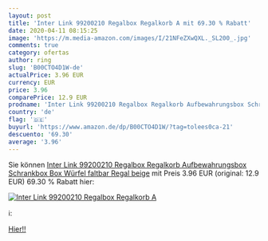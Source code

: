 ```yaml
---
layout: post
title: 'Inter Link 99200210 Regalbox Regalkorb A mit 69.30 % Rabatt'
date: 2020-04-11 08:15:25
image: 'https://m.media-amazon.com/images/I/21NFeZXwQXL._SL200_.jpg'
comments: true
category: ofertas
author: ring
slug: 'B00CTO4D1W-de'
actualPrice: 3.96 EUR
currency: EUR
price: 3.96
comparePrice: 12.9 EUR
prodname: 'Inter Link 99200210 Regalbox Regalkorb Aufbewahrungsbox Schrankbox Box Würfel faltbar Regal beige'
country: 'de'
flag: '🇩🇪'
buyurl: 'https://www.amazon.de/dp/B00CTO4D1W/?tag=tolees0ca-21'
descuento: '69.30'
average: '3.96'
---
```


Sie können [Inter Link 99200210 Regalbox Regalkorb Aufbewahrungsbox Schrankbox Box Würfel faltbar Regal beige](https://www.amazon.de/dp/B00CTO4D1W/?tag=tolees0ca-21) mit Preis 3.96 EUR (original: 12.9 EUR) 69.30 % Rabatt hier:

[![Inter Link 99200210 Regalbox Regalkorb A](https://m.media-amazon.com/images/I/21NFeZXwQXL._SL200_.jpg)](https://www.amazon.de/dp/B00CTO4D1W/?tag=tolees0ca-21)

ℹ️:


[Hier!!](https://www.amazon.de/dp/B00CTO4D1W/?tag=tolees0ca-21)
